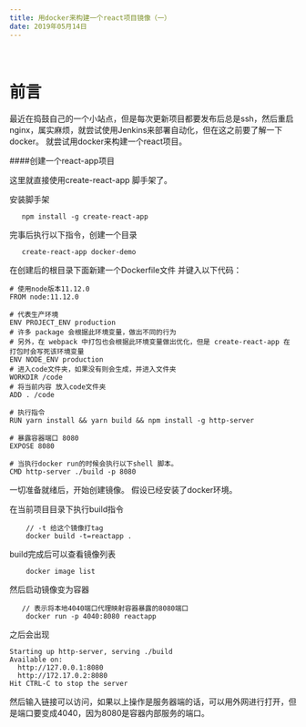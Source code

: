 ```yaml
---
title: 用docker来构建一个react项目镜像（一）
date: 2019年05月14日
---
```


<br/>

前言
====
最近在捣鼓自己的一个小站点，但是每次更新项目都要发布后总是ssh，然后重启nginx，属实麻烦，就尝试使用Jenkins来部署自动化，但在这之前要了解一下docker。
就尝试用docker来构建一个react项目。

<!--more-->

####创建一个react-app项目

这里就直接使用create-react-app 脚手架了。

安装脚手架
```npm
   npm install -g create-react-app
```

完事后执行以下指令，创建一个目录
```vue
   create-react-app docker-demo
```

在创建后的根目录下面新建一个Dockerfile文件
并键入以下代码：
```vue
# 使用node版本11.12.0
FROM node:11.12.0

# 代表生产环境
ENV PROJECT_ENV production
# 许多 package 会根据此环境变量，做出不同的行为
# 另外，在 webpack 中打包也会根据此环境变量做出优化，但是 create-react-app 在打包时会写死该环境变量
ENV NODE_ENV production
# 进入code文件夹，如果没有则会生成，并进入文件夹
WORKDIR /code
# 将当前内容 放入code文件夹
ADD . /code

# 执行指令
RUN yarn install && yarn build && npm install -g http-server

# 暴露容器端口 8080
EXPOSE 8080

# 当执行docker run的时候会执行以下shell 脚本。
CMD http-server ./build -p 8080
```

一切准备就绪后，开始创建镜像。
假设已经安装了docker环境。

在当前项目目录下执行build指令
```vue
    // -t 给这个镜像打tag
    docker build -t=reactapp . 
```

build完成后可以查看镜像列表
```vue
    docker image list
```

然后启动镜像变为容器
```vue
   // 表示将本地4040端口代理映射容器暴露的8080端口
    docker run -p 4040:8080 reactapp
```

之后会出现
```vue
Starting up http-server, serving ./build
Available on:
  http://127.0.0.1:8080
  http://172.17.0.2:8080
Hit CTRL-C to stop the server
```

然后输入链接可以访问，如果以上操作是服务器端的话，可以用外网进行打开，但是端口要变成4040，因为8080是容器内部服务的端口。